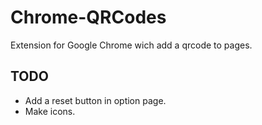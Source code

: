# Chrome-QRCodes
Extension for Google Chrome wich add a qrcode to pages.

## TODO

* Add a reset button in option page.
* Make icons.